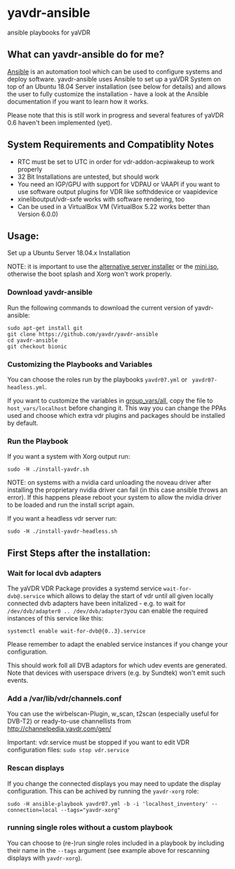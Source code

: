 # yavdr-ansible
ansible playbooks for yaVDR

## What can yavdr-ansible do for me?
[Ansible](https://docs.ansible.com/ansible/latest/index.html) is an automation tool which can be used to configure systems and deploy software.
yavdr-ansible uses Ansible to set up a yaVDR System on top of an Ubuntu 18.04 Server installation (see below for details) and allows the user to fully customize the installation - have a look at the Ansible documentation if you want to learn how it works.

Please note that this is still work in progress and several features of yaVDR 0.6 haven't been implemented (yet).

## System Requirements and Compatiblity Notes
- RTC must be set to UTC in order for vdr-addon-acpiwakeup to work properly
- 32 Bit Installations are untested, but should work
- You need an IGP/GPU with support for VDPAU or VAAPI if you want to use software output plugins for VDR like softhddevice or vaapidevice
- xineliboutput/vdr-sxfe works with software rendering, too
- Can be used in a VirtualBox VM (VirtualBox 5.22 works better than Version 6.0.0)

## Usage:

Set up a Ubuntu Server 18.04.x Installation

NOTE: it is important to use the [alternative server installer](https://www.ubuntu.com/download/alternative-downloads#alternate-ubuntu-server-installer) or the [mini.iso](https://help.ubuntu.com/community/Installation/MinimalCD), otherwise the boot splash and Xorg won't work properly.

### Download yavdr-ansible
Run the following commands to download the current version of yavdr-ansible:
```
sudo apt-get install git
git clone https://github.com/yavdr/yavdr-ansible
cd yavdr-ansible
git checkout bionic
```

### Customizing the Playbooks and Variables
You can choose the roles run by the playbooks `yavdr07.yml` or ` yavdr07-headless.yml`.

If you want to customize the variables in [group_vars/all](group_vars/all), copy the file to `host_vars/localhost` before changing it. This way you can change the PPAs used and choose which extra vdr plugins and packages should be installed by default.

### Run the Playbook
If you want a system with Xorg output run:
```
sudo -H ./install-yavdr.sh
```
NOTE: on systems with a nvidia card unloading the noveau driver after installing the proprietary nvidia driver can fail (in this case ansible throws an error). If this happens please reboot your system to allow the nvidia driver to be loaded and run the install script again.

If you want a headless vdr server run:
```
sudo -H ./install-yavdr-headless.sh
```

## First Steps after the installation:

### Wait for local dvb adapters
The yaVDR VDR Package provides a systemd service `wait-for-dvb@.service` which allows to delay the start of vdr until all given locally connected dvb adapters have been initalized - e.g. to wait for `/dev/dvb/adapter0 .. /dev/dvb/adapter3`you can enable the required instances of this service like this:
```shell
systemctl enable wait-for-dvb@{0..3}.service
```
Please remember to adapt the enabled service instances if you change your configuration.

This should work foll all DVB adaptors for which udev events are generated. Note that devices with userspace drivers (e.g. by Sundtek) won't emit such events.

### Add a /var/lib/vdr/channels.conf

You can use the wirbelscan-Plugin, w_scan, t2scan (especially useful for DVB-T2) or ready-to-use channellists from http://channelpedia.yavdr.com/gen/

Important: vdr.service must be stopped if you want to edit VDR configuration files: `sudo stop vdr.service`

### Rescan displays
If you change the connected displays you may need to update the display configuration. This can be achived by running the `yavdr-xorg` role:
```shell
sudo -H ansible-playbook yavdr07.yml -b -i 'localhost_inventory' --connection=local --tags="yavdr-xorg"
```

### running single roles without a custom playbook
You can choose to (re-)run single roles included in a playbook by including their name in the `--tags` argument (see example above for rescanning displays with `yavdr-xorg`).
